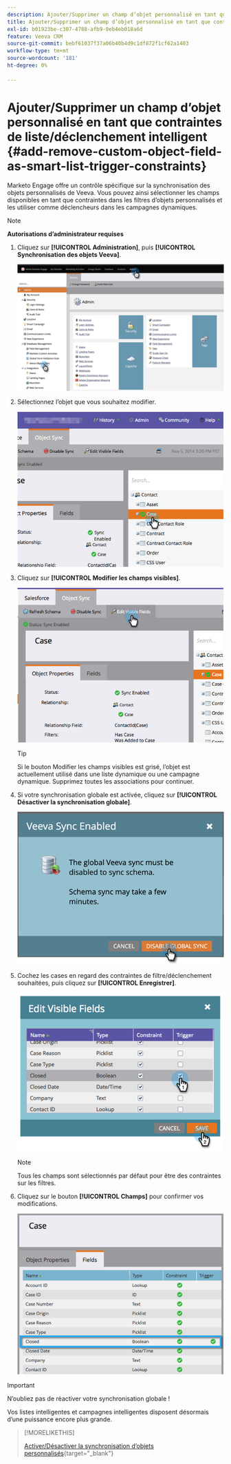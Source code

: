 ```yaml
---
description: Ajouter/Supprimer un champ d’objet personnalisé en tant que liste dynamique/contraintes de déclenchement - Documents Marketo - Documentation du produit
title: Ajouter/Supprimer un champ d’objet personnalisé en tant que contraintes de liste/déclenchement intelligent
exl-id: b01923be-c307-4788-afb9-0eb4eb018a6d
feature: Veeva CRM
source-git-commit: bebf61037f37a06b40b4d9c1df872f1cf62a1403
workflow-type: tm+mt
source-wordcount: '181'
ht-degree: 0%

---
```


# Ajouter/Supprimer un champ d’objet personnalisé en tant que contraintes de liste/déclenchement intelligent {#add-remove-custom-object-field-as-smart-list-trigger-constraints}

Marketo Engage offre un contrôle spécifique sur la synchronisation des objets personnalisés de Veeva. Vous pouvez ainsi sélectionner les champs disponibles en tant que contraintes dans les filtres d’objets personnalisés et les utiliser comme déclencheurs dans les campagnes dynamiques.

>[!NOTE]
>
>**Autorisations d’administrateur requises**

1. Cliquez sur **[!UICONTROL Administration]**, puis **[!UICONTROL Synchronisation des objets Veeva]**.

   ![](assets/add-remove-custom-object-field-as-smart-list-trigger-constraints-1.png)

1. Sélectionnez l’objet que vous souhaitez modifier.

   ![](assets/add-remove-custom-object-field-as-smart-list-trigger-constraints-2.png)

1. Cliquez sur **[!UICONTROL Modifier les champs visibles]**.

   ![](assets/add-remove-custom-object-field-as-smart-list-trigger-constraints-3.png)

   >[!TIP]
   >
   >Si le bouton Modifier les champs visibles est grisé, l’objet est actuellement utilisé dans une liste dynamique ou une campagne dynamique. Supprimez toutes les associations pour continuer.

1. Si votre synchronisation globale est activée, cliquez sur **[!UICONTROL Désactiver la synchronisation globale]**.

   ![](assets/add-remove-custom-object-field-as-smart-list-trigger-constraints-4.png)

1. Cochez les cases en regard des contraintes de filtre/déclenchement souhaitées, puis cliquez sur **[!UICONTROL Enregistrer]**.

   ![](assets/add-remove-custom-object-field-as-smart-list-trigger-constraints-5.png)

   >[!NOTE]
   >
   >Tous les champs sont sélectionnés par défaut pour être des contraintes sur les filtres.

1. Cliquez sur le bouton **[!UICONTROL Champs]** pour confirmer vos modifications.

   ![](assets/add-remove-custom-object-field-as-smart-list-trigger-constraints-6.png)

>[!IMPORTANT]
>
>N’oubliez pas de réactiver votre synchronisation globale !

Vos listes intelligentes et campagnes intelligentes disposent désormais d’une puissance encore plus grande.

>[!MORELIKETHIS]
>
>[Activer/Désactiver la synchronisation d’objets personnalisés](/help/marketo/product-docs/crm-sync/veeva-crm-sync/sync-details/enable-disable-custom-object-sync.md){target="_blank"}
